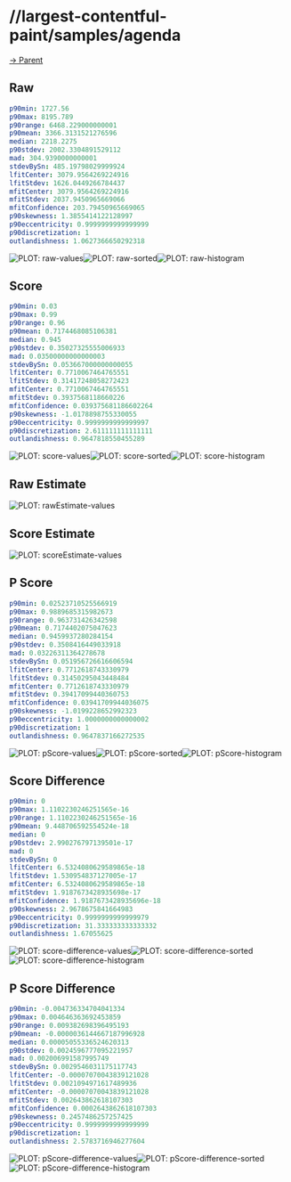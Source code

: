 
# //largest-contentful-paint/samples/agenda

[→ Parent](../..)


## Raw


```yaml
p90min: 1727.56
p90max: 8195.789
p90range: 6468.229000000001
p90mean: 3366.3131521276596
median: 2218.2275
p90stdev: 2002.3304891529112
mad: 304.9390000000001
stdevBySn: 485.19798029999924
lfitCenter: 3079.9564269224916
lfitStdev: 1626.0449266784437
mfitCenter: 3079.9564269224916
mfitStdev: 2037.9450965669066
mfitConfidence: 203.79450965669065
p90skewness: 1.3855414122128997
p90eccentricity: 0.9999999999999999
p90discretization: 1
outlandishness: 1.0627366650292318

```

![PLOT: raw-values](./raw/values.svg)![PLOT: raw-sorted](./raw/sorted.svg)![PLOT: raw-histogram](./raw/histogram.svg)
## Score


```yaml
p90min: 0.03
p90max: 0.99
p90range: 0.96
p90mean: 0.7174468085106381
median: 0.945
p90stdev: 0.35027325555006933
mad: 0.03500000000000003
stdevBySn: 0.053667000000000055
lfitCenter: 0.7710067464765551
lfitStdev: 0.31417248058272423
mfitCenter: 0.7710067464765551
mfitStdev: 0.3937568118660226
mfitConfidence: 0.039375681186602264
p90skewness: -1.0178898755330055
p90eccentricity: 0.9999999999999997
p90discretization: 2.611111111111111
outlandishness: 0.9647818550455289

```

![PLOT: score-values](./score/values.svg)![PLOT: score-sorted](./score/sorted.svg)![PLOT: score-histogram](./score/histogram.svg)
## Raw Estimate

![PLOT: rawEstimate-values](./rawEstimate/values.svg)
## Score Estimate

![PLOT: scoreEstimate-values](./scoreEstimate/values.svg)
## P Score


```yaml
p90min: 0.02523710525566919
p90max: 0.9889685315982673
p90range: 0.963731426342598
p90mean: 0.7174402075047623
median: 0.9459937280284154
p90stdev: 0.3508416449033918
mad: 0.03226311364278678
stdevBySn: 0.051956726616606594
lfitCenter: 0.7712618743330979
lfitStdev: 0.31450295043448484
mfitCenter: 0.7712618743330979
mfitStdev: 0.39417099440360753
mfitConfidence: 0.03941709944036075
p90skewness: -1.0199228652992323
p90eccentricity: 1.0000000000000002
p90discretization: 1
outlandishness: 0.9647837166272535

```

![PLOT: pScore-values](./pScore/values.svg)![PLOT: pScore-sorted](./pScore/sorted.svg)![PLOT: pScore-histogram](./pScore/histogram.svg)
## Score Difference


```yaml
p90min: 0
p90max: 1.1102230246251565e-16
p90range: 1.1102230246251565e-16
p90mean: 9.448706592554524e-18
median: 0
p90stdev: 2.990276797139501e-17
mad: 0
stdevBySn: 0
lfitCenter: 6.5324080629589865e-18
lfitStdev: 1.530954837127005e-17
mfitCenter: 6.5324080629589865e-18
mfitStdev: 1.9187673428935698e-17
mfitConfidence: 1.9187673428935696e-18
p90skewness: 2.9678675841664983
p90eccentricity: 0.9999999999999979
p90discretization: 31.333333333333332
outlandishness: 1.67055625

```

![PLOT: score-difference-values](./score-difference/values.svg)![PLOT: score-difference-sorted](./score-difference/sorted.svg)![PLOT: score-difference-histogram](./score-difference/histogram.svg)
## P Score Difference


```yaml
p90min: -0.004736334704041334
p90max: 0.004646363692453859
p90range: 0.009382698396495193
p90mean: -0.0000036144667187996928
median: 0.00005055336524620313
p90stdev: 0.0024596777095221957
mad: 0.002006991587995749
stdevBySn: 0.0029546031175117743
lfitCenter: -0.00007070043839121028
lfitStdev: 0.0021094971617489936
mfitCenter: -0.00007070043839121028
mfitStdev: 0.002643862618107303
mfitConfidence: 0.0002643862618107303
p90skewness: 0.2457486257257425
p90eccentricity: 0.9999999999999999
p90discretization: 1
outlandishness: 2.5783716946277604

```

![PLOT: pScore-difference-values](./pScore-difference/values.svg)![PLOT: pScore-difference-sorted](./pScore-difference/sorted.svg)![PLOT: pScore-difference-histogram](./pScore-difference/histogram.svg)